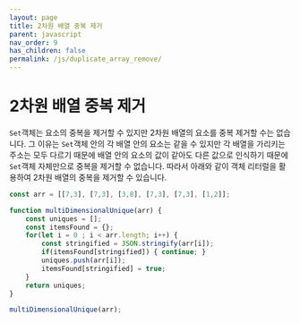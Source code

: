 ```yaml
---
layout: page
title: 2차원 배열 중복 제거
parent: javascript
nav_order: 9
has_children: false
permalink: /js/duplicate_array_remove/
---
```


# 2차원 배열 중복 제거
`Set`객체는 요소의 중복을 제거할 수 있지만 2차원 배열의 요소를 중복 제거할 수는 없습니다. 그 이유는 `Set`객체 안의 각 배열 안의 요소는 같을 수 있지만 각 배열을 가리키는 주소는 모두 다르기 때문에 배열 안의 요소의 값이 같아도 다른 값으로 인식하기 때문에 `Set`객체 자체만으로 중복을 제거할 수 없습니다. 따라서 아래와 같이 객체 리터럴을 활용하여 2차원 배열의 중복을 제거할 수 있습니다.

``` js
const arr = [[7,3], [7,3], [3,8], [7,3], [7,3], [1,2]];

function multiDimensionalUnique(arr) {
    const uniques = [];
    const itemsFound = {};
    for(let i = 0 ; i < arr.length; i++) {
        const stringified = JSON.stringify(arr[i]);
        if(itemsFound[stringified]) { continue; }
        uniques.push(arr[i]);
        itemsFound[stringified] = true;
    }
    return uniques;
}

multiDimensionalUnique(arr);
```